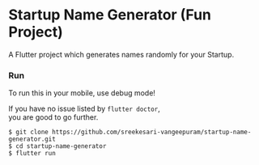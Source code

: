 # Startup Name Generator (Fun Project)

A Flutter project which generates names randomly for your Startup.  

### Run
To run this in your mobile, use debug mode!  
  
If you have no issue listed by `flutter doctor`,  
you are good to go further.  

```console
$ git clone https://github.com/sreekesari-vangeepuram/startup-name-generator.git
$ cd startup-name-generator
$ flutter run
```


